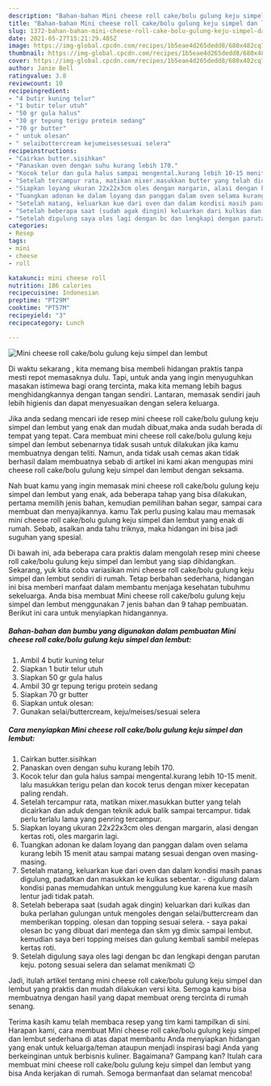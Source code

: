 ```yaml
---
description: "Bahan-bahan Mini cheese roll cake/bolu gulung keju simpel dan lembut Sederhana Untuk Jualan"
title: "Bahan-bahan Mini cheese roll cake/bolu gulung keju simpel dan lembut Sederhana Untuk Jualan"
slug: 1372-bahan-bahan-mini-cheese-roll-cake-bolu-gulung-keju-simpel-dan-lembut-sederhana-untuk-jualan
date: 2021-05-27T15:21:29.405Z
image: https://img-global.cpcdn.com/recipes/1b5eae4d265dedd8/680x482cq70/mini-cheese-roll-cakebolu-gulung-keju-simpel-dan-lembut-foto-resep-utama.jpg
thumbnail: https://img-global.cpcdn.com/recipes/1b5eae4d265dedd8/680x482cq70/mini-cheese-roll-cakebolu-gulung-keju-simpel-dan-lembut-foto-resep-utama.jpg
cover: https://img-global.cpcdn.com/recipes/1b5eae4d265dedd8/680x482cq70/mini-cheese-roll-cakebolu-gulung-keju-simpel-dan-lembut-foto-resep-utama.jpg
author: Janie Bell
ratingvalue: 3.8
reviewcount: 10
recipeingredient:
- "4 butir kuning telur"
- "1 butir telur utuh"
- "50 gr gula halus"
- "30 gr tepung terigu protein sedang"
- "70 gr butter"
- " untuk olesan"
- " selaibuttercream kejumeisessesuai selera"
recipeinstructions:
- "Cairkan butter.sisihkan"
- "Panaskan oven dengan suhu kurang lebih 170."
- "Kocok telur dan gula halus sampai mengental.kurang lebih 10-15 menit. lalu masukkan terigu pelan dan kocok terus dengan mixer kecepatan paling rendah."
- "Setelah tercampur rata, matikan mixer.masukkan butter yang telah dicairkan dan aduk dengan teknik aduk balik sampai tercampur. tidak perlu terlalu lama yang penring tercampur."
- "Siapkan loyang ukuran 22x22x3cm oles dengan margarin, alasi dengan kertas roti, oles margarin lagi."
- "Tuangkan adonan ke dalam loyang dan panggan dalam oven selama kurang lebih 15 menit atau sampai matang sesuai dengan oven masing-masing."
- "Setelah matang, keluarkan kue dari oven dan dalam kondisi masih panas digulung, padatkan dan masukkan ke kulkas sebentar. digulung dalam kondisi panas memudahkan untuk menggulung kue karena kue masih lentur jadi tidak patah."
- "Setelah beberapa saat (sudah agak dingin) keluarkan dari kulkas dan buka perlahan gulungan untuk mengoles dengan selai/buttercream dan memberikan topping. olesan dan topping sesuai selera. saya pakai olesan bc yang dibuat dari mentega dan skm yg dimix sampai lembut. kemudian saya beri topping meises dan gulung kembali sambil melepas kertas roti."
- "Setelah digulung saya oles lagi dengan bc dan lengkapi dengan parutan keju. potong sesuai selera dan selamat menikmati 😉"
categories:
- Resep
tags:
- mini
- cheese
- roll

katakunci: mini cheese roll 
nutrition: 186 calories
recipecuisine: Indonesian
preptime: "PT29M"
cooktime: "PT57M"
recipeyield: "3"
recipecategory: Lunch

---
```



![Mini cheese roll cake/bolu gulung keju simpel dan lembut](https://img-global.cpcdn.com/recipes/1b5eae4d265dedd8/680x482cq70/mini-cheese-roll-cakebolu-gulung-keju-simpel-dan-lembut-foto-resep-utama.jpg)

Di waktu  sekarang , kita memang bisa membeli hidangan praktis tanpa mesti repot memasaknya dulu. Tapi, untuk anda yang ingin menyuguhkan masakan istimewa bagi orang tercinta, maka kita memang lebih bagus menghidangkannya dengan tangan sendiri. Lantaran, memasak sendiri jauh lebih higienis dan dapat menyesuaikan dengan selera keluarga.

Jika anda sedang mencari ide resep mini cheese roll cake/bolu gulung keju simpel dan lembut yang enak dan mudah dibuat,maka anda sudah berada di tempat yang tepat. Cara membuat mini cheese roll cake/bolu gulung keju simpel dan lembut  sebenarnya tidak susah untuk dilakukan jika kamu membuatnya dengan teliti. Namun, anda tidak usah cemas akan tidak berhasil dalam membuatnya 
sebab di artikel ini kami akan mengupas mini cheese roll cake/bolu gulung keju simpel dan lembut dengan seksama.  



Nah buat kamu yang ingin memasak mini cheese roll cake/bolu gulung keju simpel dan lembut yang enak, ada beberapa tahap yang bisa dilakukan, pertama memilih jenis bahan, kemudian pemilihan bahan segar, sampai cara membuat dan menyajikannya. kamu Tak perlu pusing kalau mau memasak mini cheese roll cake/bolu gulung keju simpel dan lembut yang enak di rumah. Sebab, asalkan anda  tahu triknya, maka hidangan ini bisa jadi suguhan yang spesial.

Di bawah ini, ada beberapa cara praktis  dalam mengolah resep mini cheese roll cake/bolu gulung keju simpel dan lembut yang siap dihidangkan. Sekarang, yuk kita coba variasikan mini cheese roll cake/bolu gulung keju simpel dan lembut sendiri di rumah. Tetap berbahan sederhana, hidangan ini bisa memberi manfaat dalam membantu menjaga kesehatan tubuhmu sekeluarga. Anda bisa membuat Mini cheese roll cake/bolu gulung keju simpel dan lembut menggunakan 7 jenis bahan dan 9 tahap pembuatan. Berikut ini cara untuk menyiapkan hidangannya.

<!--inarticleads1-->

##### Bahan-bahan dan bumbu yang digunakan dalam pembuatan Mini cheese roll cake/bolu gulung keju simpel dan lembut:

1. Ambil 4 butir kuning telur
1. Siapkan 1 butir telur utuh
1. Siapkan 50 gr gula halus
1. Ambil 30 gr tepung terigu protein sedang
1. Siapkan 70 gr butter
1. Siapkan  untuk olesan:
1. Gunakan  selai/buttercream, keju/meises/sesuai selera




<!--inarticleads2-->

##### Cara menyiapkan Mini cheese roll cake/bolu gulung keju simpel dan lembut:

1. Cairkan butter.sisihkan
1. Panaskan oven dengan suhu kurang lebih 170.
1. Kocok telur dan gula halus sampai mengental.kurang lebih 10-15 menit. lalu masukkan terigu pelan dan kocok terus dengan mixer kecepatan paling rendah.
1. Setelah tercampur rata, matikan mixer.masukkan butter yang telah dicairkan dan aduk dengan teknik aduk balik sampai tercampur. tidak perlu terlalu lama yang penring tercampur.
1. Siapkan loyang ukuran 22x22x3cm oles dengan margarin, alasi dengan kertas roti, oles margarin lagi.
1. Tuangkan adonan ke dalam loyang dan panggan dalam oven selama kurang lebih 15 menit atau sampai matang sesuai dengan oven masing-masing.
1. Setelah matang, keluarkan kue dari oven dan dalam kondisi masih panas digulung, padatkan dan masukkan ke kulkas sebentar. - digulung dalam kondisi panas memudahkan untuk menggulung kue karena kue masih lentur jadi tidak patah.
1. Setelah beberapa saat (sudah agak dingin) keluarkan dari kulkas dan buka perlahan gulungan untuk mengoles dengan selai/buttercream dan memberikan topping. olesan dan topping sesuai selera. - saya pakai olesan bc yang dibuat dari mentega dan skm yg dimix sampai lembut. kemudian saya beri topping meises dan gulung kembali sambil melepas kertas roti.
1. Setelah digulung saya oles lagi dengan bc dan lengkapi dengan parutan keju. potong sesuai selera dan selamat menikmati 😉




Jadi, itulah artikel tentang  mini cheese roll cake/bolu gulung keju simpel dan lembut  yang praktis dan mudah dilakukan versi kita. Semoga kamu bisa membuatnya dengan hasil yang dapat membuat oreng tercinta di rumah senang. 

Terima kasih kamu telah membaca resep yang tim kami tampilkan di sini. Harapan kami, cara membuat  Mini cheese roll cake/bolu gulung keju simpel dan lembut sederhana di atas dapat membantu Anda menyiapkan hidangan yang enak untuk keluarga/teman ataupun menjadi inspirasi bagi Anda yang berkeinginan untuk berbisnis kuliner. Bagaimana? Gampang kan? Itulah cara membuat mini cheese roll cake/bolu gulung keju simpel dan lembut yang bisa Anda kerjakan di rumah. Semoga bermanfaat dan selamat mencoba!

